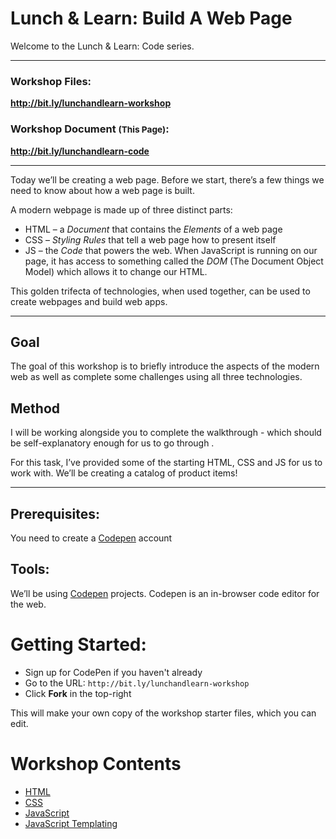 # Lunch & Learn: Build A Web Page

Welcome to the Lunch & Learn: Code series.

---

### Workshop Files:

**http://bit.ly/lunchandlearn-workshop**

### Workshop Document <small>(This Page)</small>:

**http://bit.ly/lunchandlearn-code**

---

Today we’ll be creating a web page. Before we start, there’s a few things we need to know about how a web page is built.

A modern webpage is made up of three distinct parts:

- HTML – a *Document* that contains the *Elements* of a web page
- CSS – *Styling Rules* that tell a web page how to present itself
- JS –  the *Code* that powers the web. When JavaScript is running on our page, it has access to something called the *DOM* (The Document Object Model) which allows it to change our HTML.

This golden trifecta of technologies, when used together, can be used to create webpages and build web apps.

---

## Goal
The goal of this workshop is to briefly introduce the aspects of the modern web as well as complete some challenges using all three technologies.

## Method
I will be working alongside you to complete the walkthrough - which should be self-explanatory enough for us to go through .

For this task, I’ve provided some of the starting HTML, CSS and JS for us to work with. We’ll be creating a catalog of product items!

---

## Prerequisites:
You need to create a [Codepen](codepen.io) account

## Tools:
We’ll be using [Codepen](codepen.io) projects. Codepen is an in-browser code editor for the web.

# Getting Started:
- Sign up for CodePen if you haven't already
- Go to the URL:
  `http://bit.ly/lunchandlearn-workshop`
- Click **Fork** in the top-right

This will make your own copy of the workshop starter files, which you can edit.

# Workshop Contents
- [HTML](01-html.md)
- [CSS](02-css.md)
- [JavaScript](03-js.md)
- [JavaScript Templating](04-js-templating.md)
